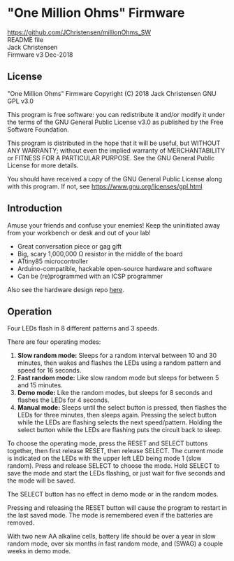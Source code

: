 # "One Million Ohms" Firmware
https://github.com/JChristensen/millionOhms_SW  
README file  
Jack Christensen  
Firmware v3 Dec-2018

## License
"One Million Ohms" Firmware Copyright (C) 2018 Jack Christensen GNU GPL v3.0

This program is free software: you can redistribute it and/or modify it under the terms of the GNU General Public License v3.0 as published by the Free Software Foundation.

This program is distributed in the hope that it will be useful, but WITHOUT ANY WARRANTY; without even the implied warranty of MERCHANTABILITY or FITNESS FOR A PARTICULAR PURPOSE.  See the GNU General Public License for more details.

You should have received a copy of the GNU General Public License along with this program. If not, see <https://www.gnu.org/licenses/gpl.html>

## Introduction

Amuse your friends and confuse your enemies! Keep the uninitiated away from your workbench or desk and out of your lab!

- Great conversation piece or gag gift
- Big, scary 1,000,000 Ω resistor in the middle of the board
- ATtiny85 microcontroller
- Arduino-compatible, hackable open-source hardware and software
- Can be (re)programmed with an ICSP programmer

Also see the hardware design repo [here](https://github.com/JChristensen/millionOhms_HW).


## Operation

Four LEDs flash in 8 different patterns and 3 speeds.

There are four operating modes:

1. **Slow random mode:** Sleeps for a random interval between 10 and 30 minutes, then wakes and flashes the LEDs using a random pattern and speed for 16 seconds.
2. **Fast random mode:** Like slow random mode but sleeps for between 5 and 15 minutes.
3. **Demo mode:** Like the random modes, but sleeps for 8 seconds and flashes the LEDs for 4 seconds.
4. **Manual mode:** Sleeps until the select button is pressed, then flashes the LEDs for three minutes, then sleeps again. Pressing the select button while the LEDs are flashing selects the next speed/pattern. Holding the select button while the LEDs are flashing puts the circuit back to sleep.

To choose the operating mode, press the RESET and SELECT buttons together, then first release RESET, then release SELECT. The current mode is indicated on the LEDs with the upper left LED being mode 1 (slow random). Press and release SELECT to choose the mode. Hold SELECT to save the mode and start the LEDs flashing, or just wait for five seconds and the mode will be saved.

The SELECT button has no effect in demo mode or in the random modes.

Pressing and releasing the RESET button will cause the program to restart in the last saved mode. The mode is remembered even if the batteries are removed.

With two new AA alkaline cells, battery life should be over a year in
slow random mode, over six months in fast random mode, and (SWAG) a couple weeks in demo mode.


